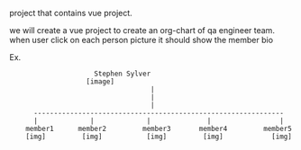 project that contains vue project.

we will create a vue project to create an org-chart of qa engineer team.
when user click on each person picture it should show the member bio

Ex.



			             Stephen Sylver
				       [image]
                                       |
                                       |
                                       |
          --------------------------------------------------------------
          |             |             |              |                 |
        member1      member2         member3       member4         member5
        [img]         [img]           [img]         [img]            [img]
